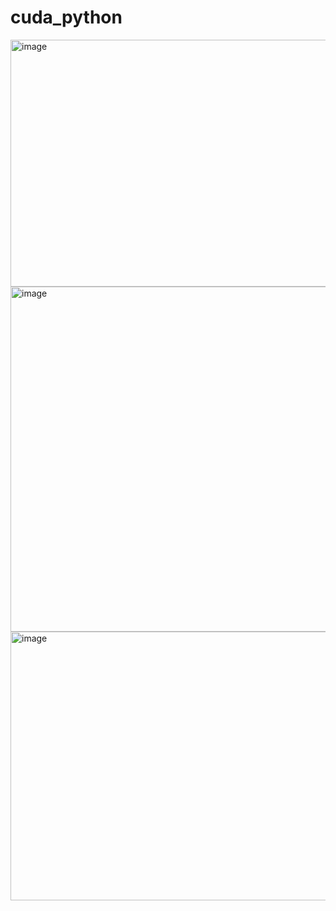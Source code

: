 # cuda_python
<img width="538" height="395" alt="image" src="https://github.com/user-attachments/assets/3a6ed6ae-2243-4fdf-89c8-18097381873c" />
<img width="763" height="552" alt="image" src="https://github.com/user-attachments/assets/10a152f8-e599-478e-b951-740b0590600d" />
<img width="766" height="430" alt="image" src="https://github.com/user-attachments/assets/f8ae8f92-58de-45ca-b583-5d862c1e0464" />
